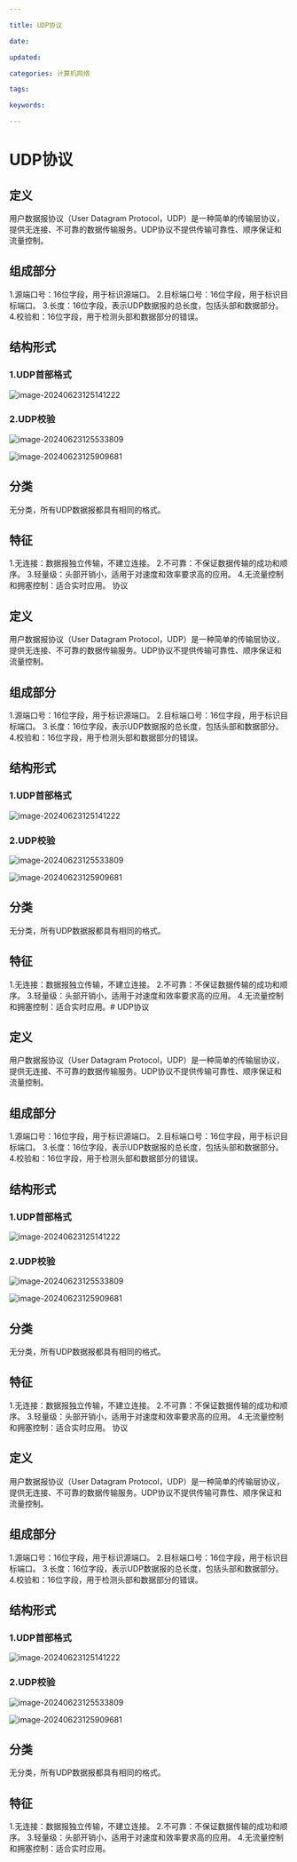 ```yaml
---

title: UDP协议

date: 

updated: 

categories: 计算机网络

tags: 

keywords: 

---
```

# UDP协议

## 定义

用户数据报协议（User Datagram Protocol，UDP）是一种简单的传输层协议，提供无连接、不可靠的数据传输服务。UDP协议不提供传输可靠性、顺序保证和流量控制。



## 组成部分

1.源端口号：16位字段，用于标识源端口。
2.目标端口号：16位字段，用于标识目标端口。
3.长度：16位字段，表示UDP数据报的总长度，包括头部和数据部分。
4.校验和：16位字段，用于检测头部和数据部分的错误。

## 结构形式

### 1.UDP首部格式

![image-20240623125141222](../TyporaImage/image-20240623125141222.png)

### 2.UDP校验

![image-20240623125533809](../TyporaImage/image-20240623125533809.png)

![image-20240623125909681](../TyporaImage/image-20240623125909681.png)

## 分类

无分类，所有UDP数据报都具有相同的格式。



## 特征

1.无连接：数据报独立传输，不建立连接。
2.不可靠：不保证数据传输的成功和顺序。
3.轻量级：头部开销小，适用于对速度和效率要求高的应用。
4.无流量控制和拥塞控制：适合实时应用。
协议

## 定义

用户数据报协议（User Datagram Protocol，UDP）是一种简单的传输层协议，提供无连接、不可靠的数据传输服务。UDP协议不提供传输可靠性、顺序保证和流量控制。



## 组成部分

1.源端口号：16位字段，用于标识源端口。
2.目标端口号：16位字段，用于标识目标端口。
3.长度：16位字段，表示UDP数据报的总长度，包括头部和数据部分。
4.校验和：16位字段，用于检测头部和数据部分的错误。

## 结构形式

### 1.UDP首部格式

![image-20240623125141222](../TyporaImage/image-20240623125141222.png)

### 2.UDP校验

![image-20240623125533809](../TyporaImage/image-20240623125533809.png)

![image-20240623125909681](../TyporaImage/image-20240623125909681.png)

## 分类

无分类，所有UDP数据报都具有相同的格式。



## 特征

1.无连接：数据报独立传输，不建立连接。
2.不可靠：不保证数据传输的成功和顺序。
3.轻量级：头部开销小，适用于对速度和效率要求高的应用。
4.无流量控制和拥塞控制：适合实时应用。# UDP协议

## 定义

用户数据报协议（User Datagram Protocol，UDP）是一种简单的传输层协议，提供无连接、不可靠的数据传输服务。UDP协议不提供传输可靠性、顺序保证和流量控制。



## 组成部分

1.源端口号：16位字段，用于标识源端口。
2.目标端口号：16位字段，用于标识目标端口。
3.长度：16位字段，表示UDP数据报的总长度，包括头部和数据部分。
4.校验和：16位字段，用于检测头部和数据部分的错误。

## 结构形式

### 1.UDP首部格式

![image-20240623125141222](../TyporaImage/image-20240623125141222.png)

### 2.UDP校验

![image-20240623125533809](../TyporaImage/image-20240623125533809.png)

![image-20240623125909681](../TyporaImage/image-20240623125909681.png)

## 分类

无分类，所有UDP数据报都具有相同的格式。



## 特征

1.无连接：数据报独立传输，不建立连接。
2.不可靠：不保证数据传输的成功和顺序。
3.轻量级：头部开销小，适用于对速度和效率要求高的应用。
4.无流量控制和拥塞控制：适合实时应用。
协议

## 定义

用户数据报协议（User Datagram Protocol，UDP）是一种简单的传输层协议，提供无连接、不可靠的数据传输服务。UDP协议不提供传输可靠性、顺序保证和流量控制。



## 组成部分

1.源端口号：16位字段，用于标识源端口。
2.目标端口号：16位字段，用于标识目标端口。
3.长度：16位字段，表示UDP数据报的总长度，包括头部和数据部分。
4.校验和：16位字段，用于检测头部和数据部分的错误。

## 结构形式

### 1.UDP首部格式

![image-20240623125141222](../TyporaImage/image-20240623125141222.png)

### 2.UDP校验

![image-20240623125533809](../TyporaImage/image-20240623125533809.png)

![image-20240623125909681](../TyporaImage/image-20240623125909681.png)

## 分类

无分类，所有UDP数据报都具有相同的格式。



## 特征

1.无连接：数据报独立传输，不建立连接。
2.不可靠：不保证数据传输的成功和顺序。
3.轻量级：头部开销小，适用于对速度和效率要求高的应用。
4.无流量控制和拥塞控制：适合实时应用。